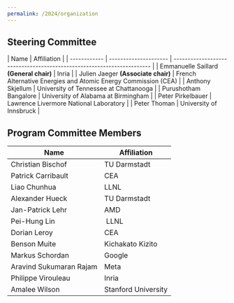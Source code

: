 ```yaml
---
permalink: /2024/organization
---
```


<p></p>
<p></p>

## Steering Committee





| Name                  | Affiliation                                                            |
| ------------ | --------------------- | ---------------------------------------------------------------------- |
| Emmanuelle Saillard **(General chair)**  | Inria                                                |
| Julien Jaeger **(Associate chair)**       | French Alternative Energies and Atomic Energy Commission (CEA)         |
| Anthony Skjellum     | University of Tennessee at Chattanooga |
| Purushotham Bangalore | University of Alabama at Birmingham |
| Peter Pirkelbauer	| Lawrence Livermore National Laboratory |
| Peter Thoman		| University of Innsbruck		|



## Program Committee Members



| Name                    | Affiliation                                     |
| ----------------------- | ----------------------------------------------- |
| Christian Bischof       | TU Darmstadt                                    |
| Patrick Carribault      | CEA                                             |
| Liao Chunhua 		  | LLNL					    |
| Alexander Hueck 	  | TU Darmstadt                                   |
| Jan-Patrick Lehr	  | AMD						    |
| Pei-Hung Lin	          | LLNL					    |
| Dorian Leroy            | CEA                                             |
| Benson Muite	          | Kichakato Kizito				    |
| Markus Schordan	  | Google					    |
| Aravind Sukumaran Rajam | Meta					    |
| Philippe Virouleau	  | Inria    	 				    |
| Amalee Wilson		  | Stanford University				    |


<!--
| Christina Peterson      |  University of Central Florida                  |

| Joachim Protze          |  RWTH Aachen University                         |

| Prema Soundararajan     |  University of Alabama at Birmingham            |

| Christian Bischof       |  TU Darmstadt                                   |
-->
